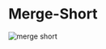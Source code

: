 # Merge-Short
![merge short](https://user-images.githubusercontent.com/100518509/155888909-1d5328bf-fb39-435e-af64-b32303295dc5.png)
